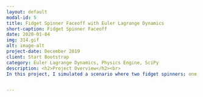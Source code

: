 ```yaml
---
layout: default
modal-id: 5
title: Fidget Spinner Faceoff with Euler Lagrange Dynamics 
short-caption: Fidget Spinner Faceoff 
date: 2020-01-04
img: 314.gif
alt: image-alt
project-date: December 2019
client: Start Bootstrap
category: Euler Lagrange Dynamics, Physics Engine, SciPy
description: <h2>Project Overview</h2><br>
In this project, I simulated a scenario where two fidget spinners: one rectangular and one triangular, are colliding into each other and bounce off of each other. 


---
```


